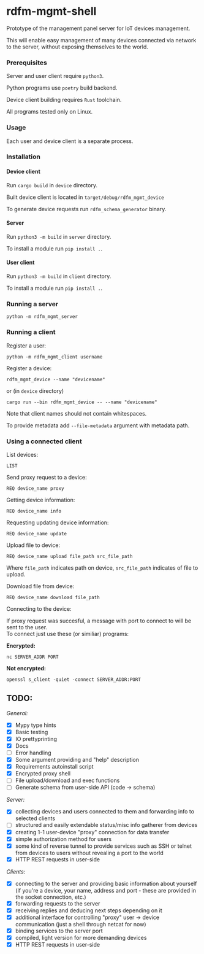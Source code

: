 # rdfm-mgmt-shell

Prototype of the management panel server for IoT devices management.

This will enable easy management of many devices connected via network
to the server, without exposing themselves to the world.

### Prerequisites
Server and user client require `python3`.

Python programs use `poetry` build backend.

Device client building requires `Rust` toolchain.

All programs tested only on Linux.

### Usage
Each user and device client is a separate process.

### Installation

#### Device client
Run `cargo build` in `device` directory.

Built device client is located in `target/debug/rdfm_mgmt_device`

To generate device requests run `rdfm_schema_generator` binary.

#### Server
Run `python3 -m build` in `server` directory.

To install a module run `pip install .`.

#### User client
Run `python3 -m build` in `client` directory.

To install a module run `pip install .`.

### Running a server

```python -m rdfm_mgmt_server```

### Running a client
Register a user:

```python -m rdfm_mgmt_client username```

Register a device:

```rdfm_mgmt_device --name "devicename"```

or (in `device` directory)

```cargo run --bin rdfm_mgmt_device -- --name "devicename"```

Note that client names should not contain whitespaces.

To provide metadata add `--file-metadata` argument with metadata path.

### Using a connected client
List devices:

```LIST```

Send proxy request to a device:

```REQ device_name proxy```

Getting device information:

```REQ device_name info```

Requesting updating device information:

```REQ device_name update```

Upload file to device:

```REQ device_name upload file_path src_file_path```

Where `file_path` indicates path on device, `src_file_path` indicates of file to upload.

Download file from device:

```REQ device_name download file_path```

Connecting to the device:

If proxy request was succesful, a message with port to connect to will be sent to the user. \
To connect just use these (or similiar) programs:

**Encrypted:**

```nc SERVER_ADDR PORT```

**Not encrypted:**

```openssl s_client -quiet -connect SERVER_ADDR:PORT```

## TODO:
*General:*
- [x] Mypy type hints
- [x] Basic testing
- [x] IO prettyprinting
- [x] Docs
- [ ] Error handling
- [x] Some argument providing and "help" description
- [x] Requirements autoinstall script
- [x] Encrypted proxy shell
- [ ] File upload/download and exec functions
- [ ] Generate schema from user-side API (code -> schema)

*Server:*
- [x] collecting devices and users connected to them and forwarding info to selected clients
- [ ] structured and easily extendable status/misc info gatherer from devices
- [x] creating 1-1 user-device "proxy" connection for data transfer
- [x] simple authorization method for users
- [x] some kind of reverse tunnel to provide services such as SSH or telnet from devices to users without revealing a port to the world
- [x] HTTP REST requests in user-side

*Clients:*
- [x] connecting to the server and providing basic information about yourself (if you're a device, your name, address and port - these are provided in the socket connection, etc.)
- [x] forwarding requests to the server
- [x] receiving replies and deducing next steps depending on it
- [x] additional interface for controlling "proxy" user -> device communication
(just a shell through netcat for now)
- [x] binding services to the server port
- [x] compiled, light version for more demanding devices
- [x] HTTP REST requests in user-side